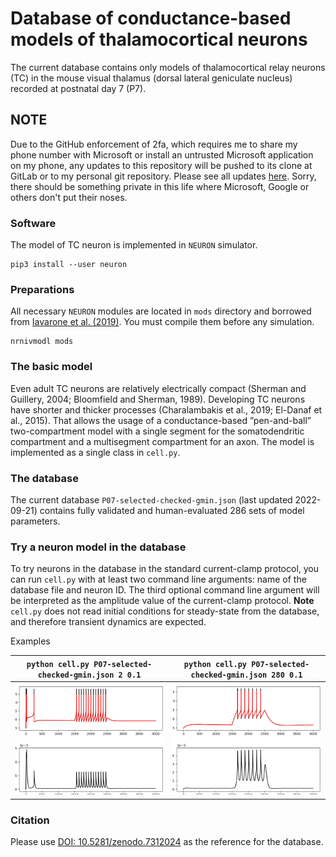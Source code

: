 # Database of conductance-based models of thalamocortical neurons

The current database contains only models of thalamocortical relay neurons (TC) in the mouse visual thalamus (dorsal lateral geniculate nucleus) recorded at postnatal day 7 (P7).

## NOTE
Due to the GitHub enforcement of 2fa, which requires me to share my phone number with Microsoft or install an untrusted Microsoft application on my phone, any updates to this repository will be pushed to its clone at GitLab or to my personal git repository. Please see all updates [here](https://rth.r-a-r.org). Sorry, there should be something private in this life where Microsoft, Google or others don't put their noses.


### Software
The model of TC neuron is implemented in `NEURON` simulator.
```
pip3 install --user neuron
```

### Preparations
All necessary `NEURON` modules are located in `mods` directory and borrowed from [Iavarone et al. (2019)](https://senselab.med.yale.edu/ModelDB/ShowModel?model=251881#tabs-1).
You must compile them before any simulation.
```
nrnivmodl mods
```

### The basic model

Even adult TC neurons are relatively electrically compact (Sherman and Guillery, 2004; Bloomfield and Sherman, 1989).
Developing TC neurons have shorter and thicker processes (Charalambakis et al., 2019; El-Danaf et al., 2015).
That allows the usage of a conductance-based ”pen-and-ball” two-compartment model with a single segment for the somatodendritic compartment and a multisegment compartment for an axon.
The model is implemented as a single class in `cell.py`.


### The database
The current database `P07-selected-checked-gmin.json` (last updated 2022-09-21) contains fully validated and human-evaluated 286 sets of model parameters.

### Try a neuron model in the database
To try neurons in the database in the standard current-clamp protocol, you can run `cell.py` with at least two command line arguments: name of the database file and neuron ID.
The third optional command line argument will be interpreted as the amplitude value of the current-clamp protocol.
**Note**  `cell.py` does not read initial conditions for steady-state from the database, and therefore transient dynamics are expected.

Examples

| `python cell.py P07-selected-checked-gmin.json 2 0.1` | `python cell.py P07-selected-checked-gmin.json 280 0.1` |
|:-----------------------------------------------------:|:-------------------------------------------------------:|
|![](examples/Figure_1.png)                             |![](examples/Figure_2.png)                               |

### Citation
Please use [DOI: 10.5281/zenodo.7312024](https://doi.org/10.5281/zenodo.7312024) as the reference for the database.
